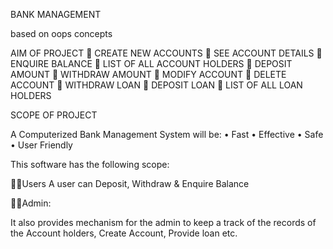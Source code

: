 BANK MANAGEMENT

based on oops concepts


AIM OF PROJECT
	CREATE NEW ACCOUNTS
	SEE ACCOUNT DETAILS
	ENQUIRE BALANCE
	LIST OF ALL ACCOUNT HOLDERS
	DEPOSIT AMOUNT
	WITHDRAW AMOUNT
	MODIFY ACCOUNT
	DELETE ACCOUNT
	WITHDRAW LOAN
	DEPOSIT LOAN
	LIST OF ALL LOAN HOLDERS


SCOPE OF PROJECT

A Computerized Bank Management System will be: 
• Fast 
• Effective 
• Safe 
• User Friendly 

This software has the following scope:

Users
A user can Deposit, Withdraw & Enquire Balance   
 
Admin: 

It also provides mechanism for the admin to keep a track of the records of the Account holders, Create Account, Provide loan etc. 

